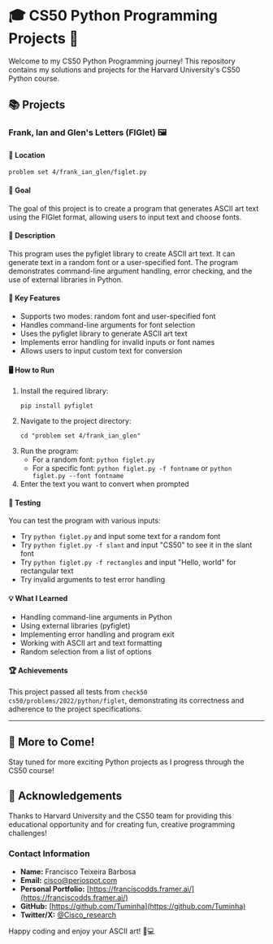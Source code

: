 # 🎓 CS50 Python Programming Projects 🐍

Welcome to my CS50 Python Programming journey! This repository contains my solutions and projects for the Harvard University's CS50 Python course.

## 📚 Projects

### Frank, Ian and Glen's Letters (FIGlet) 🖼️

#### 📂 Location
`problem set 4/frank_ian_glen/figlet.py`

#### 🎯 Goal
The goal of this project is to create a program that generates ASCII art text using the FIGlet format, allowing users to input text and choose fonts.

#### 📝 Description
This program uses the pyfiglet library to create ASCII art text. It can generate text in a random font or a user-specified font. The program demonstrates command-line argument handling, error checking, and the use of external libraries in Python.

#### 🔑 Key Features
- Supports two modes: random font and user-specified font
- Handles command-line arguments for font selection
- Uses the pyfiglet library to generate ASCII art text
- Implements error handling for invalid inputs or font names
- Allows users to input custom text for conversion

#### 🖥️ How to Run
1. Install the required library:
   ```
   pip install pyfiglet
   ```
2. Navigate to the project directory:
   ```
   cd "problem set 4/frank_ian_glen"
   ```
3. Run the program:
   - For a random font: `python figlet.py`
   - For a specific font: `python figlet.py -f fontname` or `python figlet.py --font fontname`
4. Enter the text you want to convert when prompted

#### 🧪 Testing
You can test the program with various inputs:
- Try `python figlet.py` and input some text for a random font
- Try `python figlet.py -f slant` and input "CS50" to see it in the slant font
- Try `python figlet.py -f rectangles` and input "Hello, world" for rectangular text
- Try invalid arguments to test error handling

#### 💡 What I Learned
- Handling command-line arguments in Python
- Using external libraries (pyfiglet)
- Implementing error handling and program exit
- Working with ASCII art and text formatting
- Random selection from a list of options

#### 🏆 Achievements
This project passed all tests from `check50 cs50/problems/2022/python/figlet`, demonstrating its correctness and adherence to the project specifications.

---

## 🚀 More to Come!
Stay tuned for more exciting Python projects as I progress through the CS50 course!

## 🙏 Acknowledgements
Thanks to Harvard University and the CS50 team for providing this educational opportunity and for creating fun, creative programming challenges!

### Contact Information

- **Name:** Francisco Teixeira Barbosa
- **Email:** cisco@periospot.com
- **Personal Portfolio:** [https://franciscodds.framer.ai/](https://franciscodds.framer.ai/)
- **GitHub:** [https://github.com/Tuminha](https://github.com/Tuminha)
- **Twitter/X:** [@Cisco_research](https://x.com/Cisco_research)

Happy coding and enjoy your ASCII art! 🎨💻

